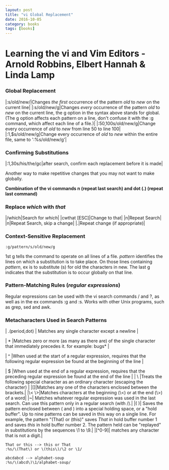 ```yaml
---
layout: post
title: "vi Global Replacement"
date: 2016-10-05
category: books
tags: [books]
---
```

# Learning the vi and Vim Editors - Arnold Robbins, Elbert Hannah & Linda Lamp

### Global Replacement

|:s/old/new/|Changes *the first* occurrence of the pattern *old* to *new* on the current line|
|:s/old/new/g|Changes *every* occurrence of the pattern *old* to *new* on the current line, the g option in the syntax above stands for global.(The g option affects each pattern on a line, don't confuse it with the :g command, which affect each line of a file.)|
|:50,100s/old/new/g|Change every occurrence of *old* to *new* from line 50 to line 100|
|:1,$s/old/new/g|Change every occurrence of *old* to *new* within the entire file, same to ':%s/old/new/g'|

### Confirming Substitutions

|:1,30s/his/the/gc|after search, confirm each replacement before it is made|

Another way to make repetitive changes that you may not want to make globally.

**Combination of the vi commands n (repeat last search) and dot (.) (repeat last command)**

### Replace *which* with *that* 

|/which|Search for *which*|
|cwthat [ESC]|Change to that|
|n|Repeat Search|
|n|Repeat Search, skip a change|
|.|Repeat change (if appropriate)|

### Context-Sensitive Replacement

    :g/pattern/s/old/new/g

1st g tells the command to operate on all lines of a file. 
*pattern* identifies the lines on which a substitution is to take place.
On those lines containing *pattern*, ex is to substitute (s) for old the characters in new.
The last g indicates that the substitution is to occur globally on that line.

### Pattern-Matching Rules (*regular expressions*)

Regular expressions can be used with the vi search commands / and ?, as well as in the ex commands :g and :s.
Works with other Unix programs, such as grep, sed and awk.

### Metacharacters Used in Search Patterns

| \.(period,dot) | Matches any single character except a newline |

| * |Matches zero or more (as many as there are) of the single character that immediately precedes it. for example: bugs* |

| ^ |When used at the start of a regular expression, requires that the following regular expression be found at the beginning of the line |

| $ |When used at the end of a regular expression, requires that the preceding regular expression be found at the end of the line |
| \ |Treats the following special character as an ordinary character (escaping the character) |
|[]|Matches any one of the characters enclosed between the brackets.|
|\\< \\>|Matches characters at the beginning (\\<) or at the end (\\>) of a word|
|~| Matches whatever regular expression was used in the last search. Can use this pattern only in a regular search (with /).|
|\( \)| Saves the pattern enclosed between \( and \) into a special holding space, or a "hold buffer". 
Up to nine patterns can be saved in this way on a single line. 
For example, the pattern "\(That) or \(this\)" saves *That* in hold buffer number 1 and saves *this* in hold buffer number 2. 
The pattern held can be "replayed" in substitutions by the sequences \1 to \9.|
|[^0-9]| matches any character that is not a digit.|

    That or this --> this or That
    :%s/\(That\) or \(this\)/\2 or \1/

    abcdabcd --> alphabet-soup
    :%s/\(abcd\)\1/alphabet-soup/

